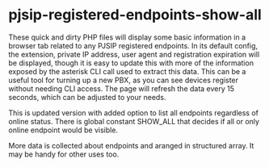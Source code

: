 # pjsip-registered-endpoints-show-all
These quick and dirty PHP files will display some basic information 
in a browser tab related to any PJSIP registered endpoints.  In its 
default config, the extension, private IP address, user agent and 
registration expiration will be displayed, though it is easy to 
update this with more of the information exposed by the asterisk CLI 
call used to extract this data.  This can be a useful tool for 
turning up a new PBX, as you can see devices register without needing 
CLI access.  The page will refresh the data every 15 seconds, 
which can be adjusted to your needs.

This is updated version with added option to list all endpoints 
regardless of online status. There is global constant SHOW_ALL that
decides if all or only online endpoint would be visible.

More data is collected about endpoints and aranged in structured array. It
may be handy for other uses too.
